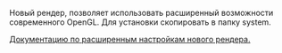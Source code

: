 Новый рендер, позволяет использовать расширенный возможности современного OpenGL. Для установки скопировать в папку system.
  
[Документацию по расширенным настройкам нового рендера.](http://www.cwdohnal.com/utglr/settings.html)